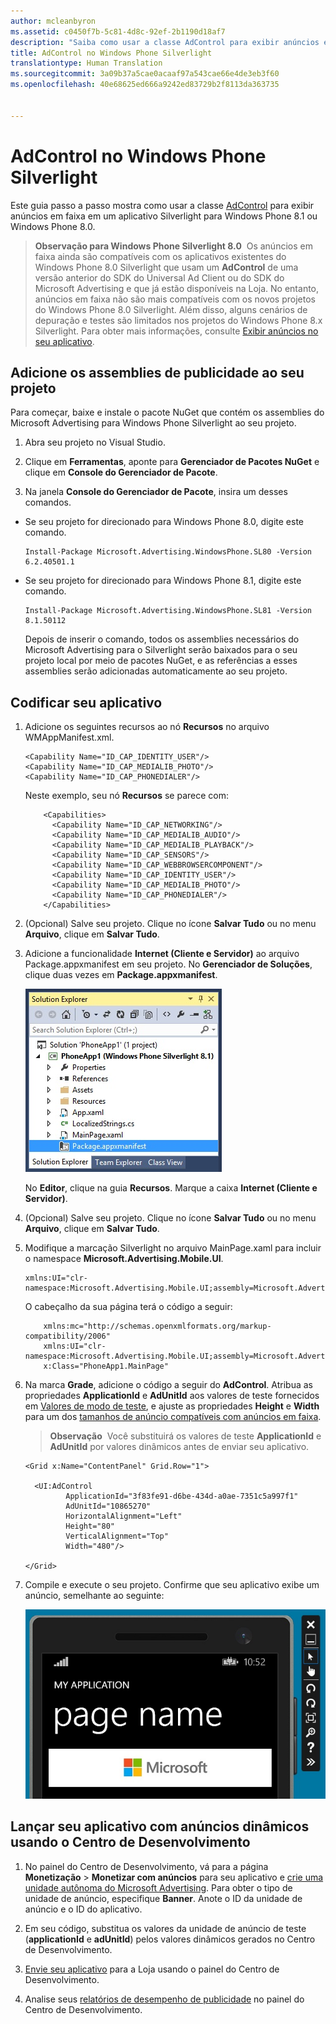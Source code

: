 ```yaml
---
author: mcleanbyron
ms.assetid: c0450f7b-5c81-4d8c-92ef-2b1190d18af7
description: "Saiba como usar a classe AdControl para exibir anúncios em faixa em um aplicativo Silverlight para Windows Phone 8.1 ou Windows Phone 8.0."
title: AdControl no Windows Phone Silverlight
translationtype: Human Translation
ms.sourcegitcommit: 3a09b37a5cae0acaaf97a543cae66e4de3eb3f60
ms.openlocfilehash: 40e68625ed666a9242ed83729b2f8113da363735


---
```


# AdControl no Windows Phone Silverlight




Este guia passo a passo mostra como usar a classe [AdControl](https://msdn.microsoft.com/library/windows/apps/hh524191.aspx) para exibir anúncios em faixa em um aplicativo Silverlight para Windows Phone 8.1 ou Windows Phone 8.0.

> **Observação para Windows Phone Silverlight 8.0**&nbsp;&nbsp;Os anúncios em faixa ainda são compatíveis com os aplicativos existentes do Windows Phone 8.0 Silverlight que usam um **AdControl** de uma versão anterior do SDK do Universal Ad Client ou do SDK do Microsoft Advertising e que já estão disponíveis na Loja. No entanto, anúncios em faixa não são mais compatíveis com os novos projetos do Windows Phone 8.0 Silverlight. Além disso, alguns cenários de depuração e testes são limitados nos projetos do Windows Phone 8.x Silverlight. Para obter mais informações, consulte [Exibir anúncios no seu aplicativo](display-ads-in-your-app.md#silverlight_support).


## Adicione os assemblies de publicidade ao seu projeto

Para começar, baixe e instale o pacote NuGet que contém os assemblies do Microsoft Advertising para Windows Phone Silverlight ao seu projeto.

1.  Abra seu projeto no Visual Studio.

2.  Clique em **Ferramentas**, aponte para **Gerenciador de Pacotes NuGet** e clique em **Console do Gerenciador de Pacote**.

3.  Na janela **Console do Gerenciador de Pacote**, insira um desses comandos.

  * Se seu projeto for direcionado para Windows Phone 8.0, digite este comando.

      ```
      Install-Package Microsoft.Advertising.WindowsPhone.SL80 -Version 6.2.40501.1
      ```

  * Se seu projeto for direcionado para Windows Phone 8.1, digite este comando.

      ```
      Install-Package Microsoft.Advertising.WindowsPhone.SL81 -Version 8.1.50112
      ```

    Depois de inserir o comando, todos os assemblies necessários do Microsoft Advertising para o Silverlight serão baixados para o seu projeto local por meio de pacotes NuGet, e as referências a esses assemblies serão adicionadas automaticamente ao seu projeto.

## Codificar seu aplicativo


1.  Adicione os seguintes recursos ao nó **Recursos** no arquivo WMAppManifest.xml.

    ``` syntax
    <Capability Name="ID_CAP_IDENTITY_USER"/>
    <Capability Name="ID_CAP_MEDIALIB_PHOTO"/>
    <Capability Name="ID_CAP_PHONEDIALER"/>
    ```

    Neste exemplo, seu nó **Recursos** se parece com:

    ``` syntax
        <Capabilities>
          <Capability Name="ID_CAP_NETWORKING"/>
          <Capability Name="ID_CAP_MEDIALIB_AUDIO"/>
          <Capability Name="ID_CAP_MEDIALIB_PLAYBACK"/>
          <Capability Name="ID_CAP_SENSORS"/>
          <Capability Name="ID_CAP_WEBBROWSERCOMPONENT"/>
          <Capability Name="ID_CAP_IDENTITY_USER"/>
          <Capability Name="ID_CAP_MEDIALIB_PHOTO"/>
          <Capability Name="ID_CAP_PHONEDIALER"/>
        </Capabilities>
    ```

2.  (Opcional) Salve seu projeto. Clique no ícone **Salvar Tudo** ou no menu **Arquivo**, clique em **Salvar Tudo**.

3.  Adicione a funcionalidade **Internet (Cliente e Servidor)** ao arquivo Package.appxmanifest em seu projeto. No **Gerenciador de Soluções**, clique duas vezes em **Package.appxmanifest**.

    ![wp81silverlightmarkup\-solutionexplorer\-packageappxmanifest](images/13-b98c2a1a-69c3-4018-be0a-6ce010e703e7.jpg)

    No **Editor**, clique na guia **Recursos**. Marque a caixa **Internet (Cliente e Servidor)**.

4.  (Opcional) Salve seu projeto. Clique no ícone **Salvar Tudo** ou no menu **Arquivo**, clique em **Salvar Tudo**.

5.  Modifique a marcação Silverlight no arquivo MainPage.xaml para incluir o namespace **Microsoft.Advertising.Mobile.UI**.

    ``` syntax
    xmlns:UI="clr-namespace:Microsoft.Advertising.Mobile.UI;assembly=Microsoft.Advertising.Mobile.UI"
    ```

    O cabeçalho da sua página terá o código a seguir:

    ``` syntax
        xmlns:mc="http://schemas.openxmlformats.org/markup-compatibility/2006"
        xmlns:UI="clr-namespace:Microsoft.Advertising.Mobile.UI;assembly=Microsoft.Advertising.Mobile.UI"
        x:Class="PhoneApp1.MainPage"
    ```

6.  Na marca **Grade**, adicione o código a seguir do **AdControl**. Atribua as propriedades **ApplicationId** e **AdUnitId** aos valores de teste fornecidos em [Valores de modo de teste](test-mode-values.md), e ajuste as propriedades **Height** e **Width** para um dos [tamanhos de anúncio compatíveis com anúncios em faixa](supported-ad-sizes-for-banner-ads.md).

    > **Observação**&nbsp;&nbsp;Você substituirá os valores de teste **ApplicationId** e **AdUnitId** por valores dinâmicos antes de enviar seu aplicativo.

    ``` syntax
    <Grid x:Name="ContentPanel" Grid.Row="1">

      <UI:AdControl
             ApplicationId="3f83fe91-d6be-434d-a0ae-7351c5a997f1"
             AdUnitId="10865270"
             HorizontalAlignment="Left"
             Height="80"
             VerticalAlignment="Top"
             Width="480"/>

    </Grid>
    ```

7.  Compile e execute o seu projeto. Confirme que seu aplicativo exibe um anúncio, semelhante ao seguinte:

    ![wp81silverlight\-emulatorwithad](images/13-8db1492f-ae1d-439b-9b78-bed8e22fe996.jpg)

## Lançar seu aplicativo com anúncios dinâmicos usando o Centro de Desenvolvimento


1.  No painel do Centro de Desenvolvimento, vá para a página **Monetização** &gt; **Monetizar com anúncios** para seu aplicativo e [crie uma unidade autônoma do Microsoft Advertising](../publish/monetize-with-ads.md). Para obter o tipo de unidade de anúncio, especifique **Banner**. Anote o ID da unidade de anúncio e o ID do aplicativo.

2.  Em seu código, substitua os valores da unidade de anúncio de teste (**applicationId** e **adUnitId**) pelos valores dinâmicos gerados no Centro de Desenvolvimento.

3.  [Envie seu aplicativo](../publish/app-submissions.md) para a Loja usando o painel do Centro de Desenvolvimento.

4.  Analise seus [relatórios de desempenho de publicidade](../publish/advertising-performance-report.md) no painel do Centro de Desenvolvimento.


 



<!--HONumber=Sep16_HO2-->


